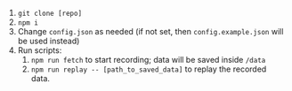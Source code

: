 1. `git clone [repo]`
1. `npm i`
1. Change `config.json` as needed (if not set, then `config.example.json` will be used instead)
1. Run scripts:
    1. `npm run fetch` to start recording; data will be saved inside `/data` 
    1. `npm run replay -- [path_to_saved_data]` to replay the recorded data.
